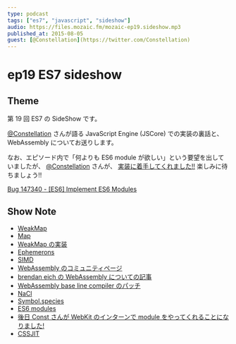 ```yaml
---
type: podcast
tags: ["es7", "javascript", "sideshow"]
audio: https://files.mozaic.fm/mozaic-ep19.sideshow.mp3
published_at: 2015-08-05
guest: [@Constellation](https://twitter.com/Constellation)
---
```


# ep19 ES7 sideshow

## Theme

第 19 回 ES7 の SideShow です。

[@Constellation](https://twitter.com/Constellation) さんが語る JavaScript Engine (JSCore) での実装の裏話と、 WebAssembly についてお送りします。

なお、エピソード内で「何よりも ES6 module が欲しい」という要望を出していましたが、 [@Constellation](https://twitter.com/Constellation) さんが、 [実装に着手してくれました!!](https://plus.google.com/+YusukeSUZUKI/posts/CtKaHMhXrEH) 楽しみに待ちましょう!!

[Bug 147340 - [ES6] Implement ES6 Modules](https://bugs.webkit.org/show_bug.cgi%3Fid%3D147340)


## Show Note

- [WeakMap](https://developer.mozilla.org/en-US/docs/Web/JavaScript/Reference/Global_Objects/WeakMap)
- [Map](https://developer.mozilla.org/en-US/docs/Web/JavaScript/Reference/Global_Objects/Map)
- [WeakMap の実装](https://esdiscuss.org/topic/template-site-objects-and-weakmap)
- [Ephemerons](http://dl.acm.org/citation.cfm%3Fid%3D263733)
- [SIMD](https://developer.mozilla.org/ja/docs/Web/JavaScript/Reference/Global_Objects/SIMD)
- [WebAssembly のコミュニティページ](https://www.w3.org/community/webassembly/)
- [brendan eich の WebAssembly についての記事](https://brendaneich.com/2015/06/from-asm-js-to-webassembly/)
- [WebAssembly base line compiler のパッチ](http://trac.webkit.org/changeset/187531)
- [NaCl](https://developer.chrome.com/native-client)
- [Symbol.species](https://developer.mozilla.org/en-US/docs/Web/JavaScript/Reference/Global_Objects/Symbol/species)
- [ES6 modules](http://www.2ality.com/2014/09/es6-modules-final.html)
- [後日 Const さんが WebKit のインターンで module をやってくれることになりました!](https://plus.google.com/+YusukeSUZUKI/posts/CtKaHMhXrEH)
- [CSSJIT](https://groups.google.com/a/chromium.org/forum/%23%21topic/blink-dev/tL4LjQq8lNI/discussion)